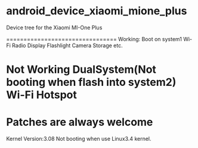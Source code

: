android_device_xiaomi_mione_plus
================================

Device tree for the Xiaomi MI-One Plus

================================
Working:
Boot on system1
Wi-Fi
Radio
Display
Flashlight
Camera
Storage
etc.

Not Working
DualSystem(Not booting when flash into system2)
Wi-Fi Hotspot
================================
Patches are always welcome
================================
Kernel Version:3.08
Not booting when use Linux3.4 kernel.
